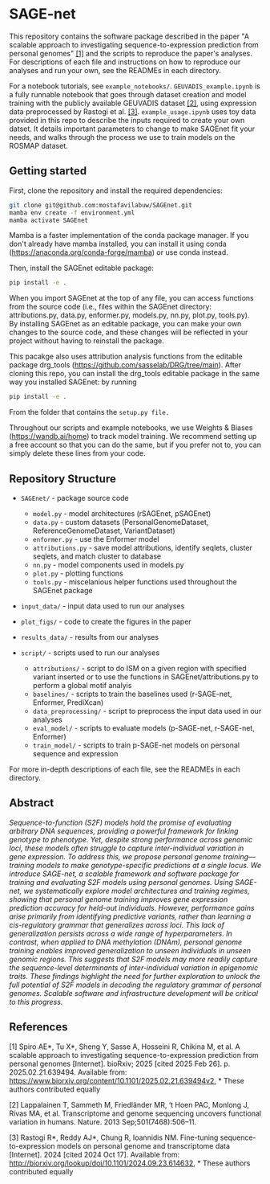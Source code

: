 # SAGE-net

This repository contains the software package described in the paper  "A scalable approach to investigating sequence-to-expression prediction from personal genomes" [[1]](#1) and the scripts to reproduce the paper's analyses.  
For descriptions of each file and instructions on how to reproduce our analyses and run your own, see the READMEs in each directory.    

For a notebook tutorials, see `example_notebooks/`. `GEUVADIS_example.ipynb` is a fully runnable notebook that goes through dataset creation and model training with the publicly available GEUVADIS dataset [[2]](#2), using expression data preprocessed by Rastogi et al. [[3]](#3). `example_usage.ipynb` uses toy data provided in this repo to describe the inputs required to create your own datset. It details important parameters to change to make SAGEnet fit your needs, and walks through the process we use to train models on the ROSMAP dataset.  

## Getting started  
First, clone the repository and install the required dependencies:
```bash
git clone git@github.com:mostafavilabuw/SAGEnet.git
mamba env create -f environment.yml
mamba activate SAGEnet
```

Mamba is a faster implementation of the conda package manager. If you don't already have mamba installed, you can install it using conda (https://anaconda.org/conda-forge/mamba) or use conda instead. 

Then, install the SAGEnet editable package: 
```bash
pip install -e .
```

When you import SAGEnet at the top of any file, you can access functions from the source code (i.e., files within the SAGEnet directory: attributions.py, data.py, enformer.py, models.py, nn.py, plot.py, tools.py).      
By installing SAGEnet as an editable package, you can make your own changes to the source code, and these changes will be reflected in your project without having to reinstall the package.  

This pacakge also uses attribution analysis functions from the editable package drg_tools (https://github.com/sasselab/DRG/tree/main). After cloning this repo, you can install the drg_tools editable package in the same way you installed SAGEnet: by running
```bash
pip install -e .
```
From the folder that contains the `setup.py file.`

Throughout our scripts and example notebooks, we use Weights & Biases (https://wandb.ai/home) to track model training. We recommend setting up a free account so that you can do the same, but if you prefer not to, you can simply delete these lines from your code.

## Repository Structure 
- `SAGEnet/` - package source code 
  - `model.py` - model architectures (rSAGEnet, pSAGEnet)  
  - `data.py` - custom datasets (PersonalGenomeDataset, ReferenceGenomeDataset, VariantDataset)
  - `enformer.py` - use the Enformer model 
  - `attributions.py` - save model attributions, identify seqlets, cluster seqlets, and match cluster to database
  - `nn.py` - model components used in models.py
  - `plot.py` - plotting functions
  - `tools.py` - miscelanious helper functions used throughout the SAGEnet package

- `input_data/` - input data used to run our analyses
- `plot_figs/` - code to create the figures in the paper
- `results_data/` - results from our analyses 
- `script/` - scripts used to run our analyses
  - `attributions/` - script to do ISM on a given region with specified variant inserted or to use the functions in SAGEnet/attributions.py to perform a global motif analyis
  - `baselines/` - scripts to train the baselines used (r-SAGE-net, Enformer, PrediXcan) 
  - `data_preprocessing/` - script to preprocess the input data used in our analyses 
  - `eval_model/` - scripts to evaluate models (p-SAGE-net, r-SAGE-net, Enformer)
  - `train_model/` - scripts to train p-SAGE-net models on personal sequence and expression 

For more in-depth descriptions of each file, see the READMEs in each directory. 

## Abstract

_Sequence-to-function (S2F) models hold the promise of evaluating arbitrary DNA sequences,  providing a powerful framework for linking genotype to phenotype. Yet, despite strong  performance across genomic loci, these models often struggle to capture inter-individual  variation in gene expression. To address this, we propose personal genome training—training  models to make genotype-specific predictions at a single locus. We introduce SAGE-net, a  scalable framework and software package for training and evaluating S2F models using personal  genomes. Using SAGE-net, we systematically explore model architectures and training regimes,  showing that personal genome training improves gene expression prediction accuracy for  held-out individuals. However, performance gains arise primarily from identifying predictive  variants, rather than learning a cis-regulatory grammar that generalizes across loci. This lack of  generalization persists across a wide range of hyperparameters. In contrast, when applied to  DNA methylation (DNAm), personal genome training enables improved generalization to unseen  individuals in unseen genomic regions. This suggests that S2F models may more readily capture  the sequence-level determinants of inter-individual variation in epigenomic traits. These  findings highlight the need for further exploration to unlock the full potential of S2F models in  decoding the regulatory grammar of personal genomes. Scalable software and infrastructure  development will be critical to this progress._

## References

<a id="1">[1]</a> 
Spiro AE\*, Tu X\*, Sheng Y, Sasse A, Hosseini R, Chikina M, et al. A scalable approach to investigating sequence-to-expression prediction from personal genomes [Internet]. bioRxiv; 2025 [cited 2025 Feb 26]. p. 2025.02.21.639494. Available from: https://www.biorxiv.org/content/10.1101/2025.02.21.639494v2, \* These authors contributed equally

<a id="2">[2]</a>
Lappalainen T, Sammeth M, Friedländer MR, ‘t Hoen PAC, Monlong J, Rivas MA, et al. Transcriptome and genome sequencing uncovers functional variation in humans. Nature. 2013 Sep;501(7468):506–11. 

<a id="2">[3]</a>
Rastogi R\*, Reddy AJ\*, Chung R, Ioannidis NM. Fine-tuning sequence-to-expression models on personal genome and transcriptome data [Internet]. 2024 [cited 2024 Oct 17]. Available from: http://biorxiv.org/lookup/doi/10.1101/2024.09.23.614632, \* These authors contributed equally



